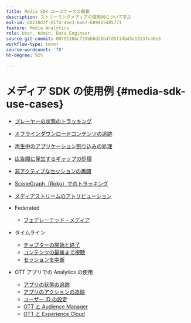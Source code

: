 ```yaml
---
title: Media SDK ユースケースの概要
description: ストリーミングメディアの使用例について学ぶ
exl-id: 68230d3f-d1fd-4be3-ba67-689965d85771
feature: Media Analytics
role: User, Admin, Data Engineer
source-git-commit: 0079116bcf39bb6d20b4fd5f14bd3c19137c46e3
workflow-type: tm+mt
source-wordcount: '78'
ht-degree: 92%

---
```


# メディア SDK の使用例 {#media-sdk-use-cases}

* [プレーヤーの状態のトラッキング](/help/use-cases/player-state-tracking/player-state-overview.md)
* [オフラインダウンロードコンテンツの追跡](/help/use-cases/track-downloaded-content.md)
* [再生中のアプリケーション割り込みの処理](/help/use-cases/cookbook/app-interrupts.md)
* [広告間に発生するギャップの処理](/help/use-cases/cookbook/fix-ad-play-ad.md)
* [非アクティブなセッションの再開](/help/use-cases/cookbook/resuming-inactive.md)
* [SceneGraph（Roku）でのトラッキング](/help/use-cases/cookbook/sdk-track-scenegraph.md)
* [メディアストリームのアトリビューション](/help/use-cases/media-analytics-cookbook/media-dimensions.md)

* Federated
   * [フェデレーテッド・メディア](/help/use-cases/federated-media.md)

* タイムライン
   * [チャプターの開始と終了](/help/use-cases/timelines/chapter-start-end.md)
   * [コンテンツの最後まで視聴](/help/use-cases/timelines/view-to-end-of-content.md)
   * [セッションを中断](/help/use-cases/timelines/user-abandons-session.md)

* OTT アプリでの Analytics の使用
   * [アプリの状態の追跡](/help/use-cases/analytics-with-ott/track-app-states.md)
   * [アプリのアクションの追跡](/help/use-cases/analytics-with-ott/track-app-actions.md)
   * [ユーザー ID の設定](/help/use-cases/analytics-with-ott/set-user-ids.md)
   * [OTT と Audience Manager ](/help/use-cases/analytics-with-ott/ott-am.md)
   * [OTT と Experience Cloud ](/help/use-cases/analytics-with-ott/ott-experience-cloud.md)

